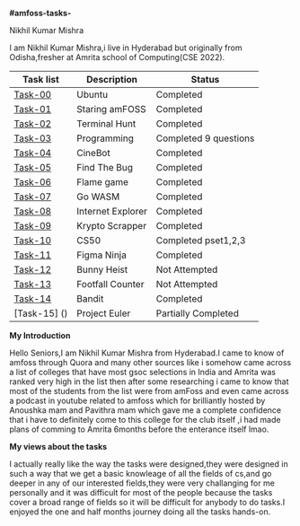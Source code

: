 **#amfoss-tasks-**

  

Nikhil Kumar Mishra

  

I am Nikhil Kumar Mishra,i live in Hyderabad but originally from Odisha,fresher at Amrita school of Computing(CSE 2022).




 
| Task list |Description  |Status
|--|--|---|
|[Task-00](https://github.com/yami6969/amfoss_tasks/tree/main/task-00) |Ubuntu  |Completed
|[Task-01](https://github.com/yami6969/amfoss_tasks/tree/main/task-01)|Staring amFOSS  |Completed
|[Task-02](https://github.com/yami6969/amfoss_tasks/tree/main/task-02) |Terminal Hunt|Completed|
|[Task-03](https://github.com/yami6969/amfoss_tasks/tree/main/task-03)|Programming  |Completed 9 questions|
|[Task-04](https://github.com/yami6969/amfoss_tasks/tree/main/task-04)|CineBot  |Completed
|[Task-05](https://github.com/yami6969/amfoss_tasks/tree/main/task-05)|Find The Bug|Completed
|[Task-06](https://github.com/yami6969/amfoss_tasks/tree/main/task-06) |Flame game  |Completed
|[Task-07](https://github.com/yami6969/amfoss_tasks/tree/main/task-07) |Go WASM  |Completed
|[Task-08](https://github.com/yami6969/amfoss_tasks/tree/main/task-08)|Internet Explorer|Completed
|[Task-09](https://github.com/yami6969/amfoss_tasks/tree/main/task-09)|Krypto Scrapper  |Completed
|[Task-10](https://github.com/yami6969/amfoss_tasks/tree/main/task-10)|CS50  |Completed pset1,2,3
|[Task-11](https://github.com/yami6969/amfoss_tasks/tree/main/task-11)|Figma Ninja|Completed
| [Task-12]() |Bunny Heist  |Not Attempted
|[Task-13]()|Footfall Counter  |Not Attempted
|[Task-14](https://github.com/yami6969/amfoss_tasks/tree/main/task-14)|Bandit|Completed
| [Task-15] ()| Project Euler |Partially Completed

**My Introduction**

Hello Seniors,I am Nikhil Kumar Mishra from Hyderabad.I came to know of amfoss through Quora and many other sources like i somehow came across a list of colleges that have most gsoc selections in India and Amrita was ranked very high in the list then after some researching i came to know that most of the students from the list were from amFoss and even came across a podcast in youtube related to amfoss which for brilliantly hosted by Anoushka  mam and Pavithra mam which gave me a complete confidence that i have to definitely come to this college for the club itself ,i had made plans of comming to Amrita 6months before the enterance itself lmao. 


**My views about the tasks**


I actually really like the way the tasks were designed,they were designed in such a way that we get a basic knowleage of all the fields of cs,and go deeper in any of our interested fields,they were very challanging for me personally and it was difficult for most of the people because the tasks cover a broad range of fields so it will be difficult for anybody to do tasks.I enjoyed the one and half months journey doing all the tasks hands-on.
